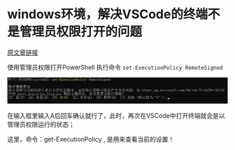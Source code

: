 # windows环境，解决VSCode的终端不是管理员权限打开的问题

[原文章链接](https://www.cnblogs.com/keRee/p/16173863.html)

使用管理员权限打开PowerShell 执行命令 `set-ExecutionPolicy RemoteSigned`

![alt text](../../public/1715307843954.jpg)

在输入框里输入A后回车确认就行了，此时，再次在VSCode中打开终端就会是以管理员权限运行的状态；

这里，命令：get-ExecutionPolicy , 是用来查看当前的设置！
